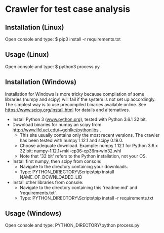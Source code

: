 Crawler for test case analysis
==============================

Installation (Linux)
--------------------

Open console and type: $ pip3 install -r requirements.txt


Usage (Linux)
-------------

Open console and type: $ python3 process.py


Installation (Windows)
----------------------

Installation for Windows is more tricky because compilation of some libraries (numpy and scipy)
will fail if the system is not set up accordingly. The simplest way is to use precompiled binaries
available online. See https://www.scipy.org/install.html for datails and alternatives.

- Install Python 3 (www.python.org), tested with Python 3.6.1 32 bit.
- Download binaries for numpy an scipy from http://www.lfd.uci.edu/~gohlke/pythonlibs .
  - This site usually contains only the most recent versions. The crawler has been tested
    with numpy 1.12.1 and scipy 0.19.0.
  - Choose adequate download.
    Example: numpy 1.12.1 for Python 3.6.x 32 bit: numpy-1.12.1+mkl-cp36-cp36m-win32.whl
  - Note that '32 bit' refers to the Python installation, not your OS.
- Install first numpy, then scipy from console:
  - Navigate to the directory containing your downloads.
  - Type: PYTHON_DIRECTORY\\Scripts\\pip install NAME_OF_DOWNLOADED_LIB
- Install other libraries from console:
  - Navigate to the directory containing this 'readme.md' and 'requirements.txt'.
  - Type: PYTHON_DIRECTORY\\Scripts\\pip install -r requirements.txt

  
Usage (Windows)
---------------

Open console and type: PYTHON_DIRECTORY\\python process.py
